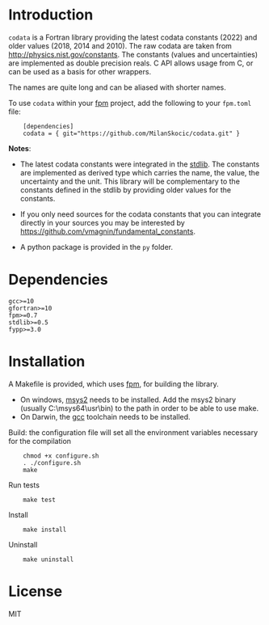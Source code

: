 # Introduction

`codata` is a Fortran library providing the latest codata constants (2022) and 
older values (2018, 2014 and 2010). 
The raw codata are taken from http://physics.nist.gov/constants.
The constants (values and uncertainties) are implemented as double precision reals.
C API allows usage from C, or can be used as a basis for other wrappers.

The names are quite long and can be aliased with shorter names.

To use `codata` within your [fpm](https://github.com/fortran-lang/fpm) project,
add the following to your `fpm.toml` file:

```
    [dependencies]
    codata = { git="https://github.com/MilanSkocic/codata.git" }
```

**Notes**: 

* The latest codata constants were integrated in the [stdlib](https://github.com/fortran-lang/stdlib/releases/tag/v0.7.0). The constants are implemented as derived type which carries the name, the value, the uncertainty and the unit. This library will be complementary to the constants defined in the stdlib by providing older values for the constants. 

* If you only need sources for the codata constants that you can integrate directly in your sources you may be interested by https://github.com/vmagnin/fundamental_constants. 

* A python package is provided in the `py` folder.

# Dependencies

```
gcc>=10
gfortran>=10
fpm>=0.7
stdlib>=0.5
fypp>=3.0
```


# Installation

A Makefile is provided, which uses [fpm](https://fpm.fortran-lang.org), for building the library.

* On windows, [msys2](https://www.msys2.org) needs to be installed. 
  Add the msys2 binary (usually C:\\msys64\\usr\\bin) to the path in order to be able to use make.
* On Darwin, the [gcc](https://formulae.brew.sh/formula/gcc) toolchain needs to be installed.

Build: the configuration file will set all the environment variables necessary for the compilation

```
    chmod +x configure.sh
    . ./configure.sh
    make
```

Run tests

```
    make test
```


Install

```
    make install
```

Uninstall

```
    make uninstall
```



# License

MIT
